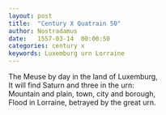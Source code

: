 ```yaml
---
layout: post
title:  "Century X Quatrain 50"
author: Nostradamus
date:   1557-03-14  00:00:50
categories: century x
keywords: Luxemburg urn Lorraine
---
```

The Meuse by day in the land of Luxemburg,  
It will find Saturn and three in the urn:  
Mountain and plain, town, city and borough,  
Flood in Lorraine, betrayed by the great urn.